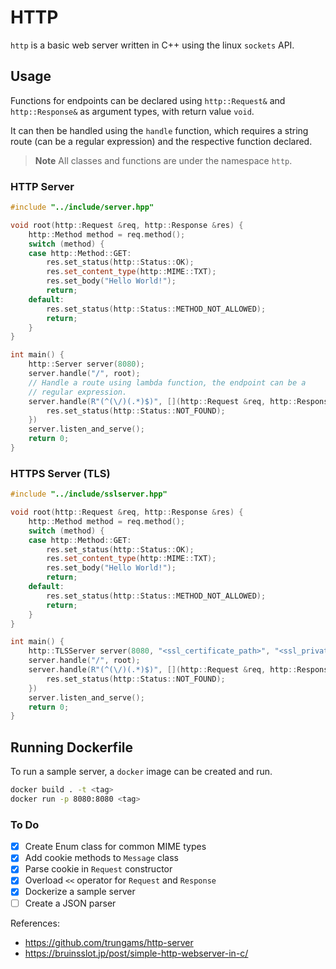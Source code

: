 # HTTP

`http` is a basic web server written in C++ using the linux `sockets` API.

## Usage

Functions for endpoints can be declared using `http::Request&` and `http::Response&` as argument types, with return value `void`.

It can then be handled using the `handle` function, which requires a string route (can be a regular expression) and the respective function declared.

> **Note**
> All classes and functions are under the namespace `http`.

### HTTP Server

```cpp
#include "../include/server.hpp"

void root(http::Request &req, http::Response &res) {
    http::Method method = req.method();
    switch (method) {
    case http::Method::GET:
        res.set_status(http::Status::OK);
        res.set_content_type(http::MIME::TXT);
        res.set_body("Hello World!");
        return;
    default:
        res.set_status(http::Status::METHOD_NOT_ALLOWED);
        return;
    }
}

int main() {
    http::Server server(8080);
    server.handle("/", root);
    // Handle a route using lambda function, the endpoint can be a
    // regular expression.
    server.handle(R"(^(\/)(.*)$)", [](http::Request &req, http::Response &res) {
        res.set_status(http::Status::NOT_FOUND);
    })
    server.listen_and_serve();
    return 0;
}
```

### HTTPS Server (TLS)

```cpp
#include "../include/sslserver.hpp"

void root(http::Request &req, http::Response &res) {
    http::Method method = req.method();
    switch (method) {
    case http::Method::GET:
        res.set_status(http::Status::OK);
        res.set_content_type(http::MIME::TXT);
        res.set_body("Hello World!");
        return;
    default:
        res.set_status(http::Status::METHOD_NOT_ALLOWED);
        return;
    }
}

int main() {
    http::TLSServer server(8080, "<ssl_certificate_path>", "<ssl_private_key_path>");
    server.handle("/", root);
    server.handle(R"(^(\/)(.*)$)", [](http::Request &req, http::Response &res) {
        res.set_status(http::Status::NOT_FOUND);
    })
    server.listen_and_serve();
    return 0;
}
```

## Running Dockerfile

To run a sample server, a `docker` image can be created and run.

```bash
docker build . -t <tag>
docker run -p 8080:8080 <tag>
```

### To Do

- [x] Create Enum class for common MIME types
- [x] Add cookie methods to `Message` class
- [x] Parse cookie in `Request` constructor
- [x] Overload `<<` operator for `Request` and `Response`
- [x] Dockerize a sample server
- [ ] Create a JSON parser

References:

- https://github.com/trungams/http-server
- https://bruinsslot.jp/post/simple-http-webserver-in-c/
